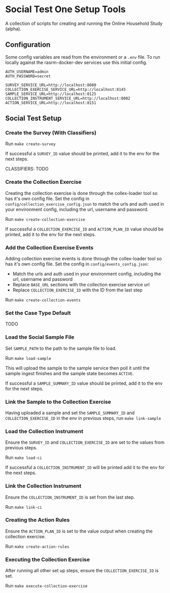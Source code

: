 # Social Test One Setup Tools

A collection of scripts for creating and running the Online Household Study (alpha).

## Configuration
Some config variables are read from the environment or a `.env` file.
To run locally against the rasrm-docker-dev services use this initial config.

```dotenv
AUTH_USERNAME=admin
AUTH_PASSWORD=secret

SURVEY_SERVICE_URL=http://localhost:8080
COLLECTION_EXERCISE_SERVICE_URL=http://localhost:8145
SAMPLE_SERVICE_URL=http://localhost:8125
COLLECTION_INSTRUMENT_SERVICE_URL=http://localhost:8002
ACTION_SERVICE_URL=http://localhost:8151
```

## Social Test Setup


### Create the Survey (With Classifiers)
Run `make create-survey`

If successful a `SURVEY_ID` value should be printed, add it to the env for the next steps.

CLASSIFIERS:
TODO

### Create the Collection Exercise
Creating the collection exercise is done through the collex-loader tool so has it's own config file.
Set the config in `config/collection_exercise_config.json` to match the urls and auth used in your environment config,
including the url, username and password.

Run `make create-collection-exercise`

If successful a `COLLECTION_EXERCISE_ID` and `ACTION_PLAN_ID` value should be printed, add it to the env for the next steps.

### Add the Collection Exercise Events
Adding collection exercise events is done through the collex-loader tool so has it's own config file.
Set the config in `config/events_config.json`:
* Match the urls and auth used in your environment config, including the url, username and password
* Replace `BASE_URL` sections with the collection exercise service url
* Replace `COLLECTION_EXERCISE_ID` with the ID from the last step

Run `make create-collection-events`

### Set the Case Type Default
TODO

### Load the Social Sample File
Set `SAMPLE_PATH` to the path to the sample file to load.

Run `make load-sample`

This will upload the sample to the sample service then poll it until the sample ingest finishes and the sample state
becomes `ACTIVE`.

If successful a `SAMPLE_SUMMARY_ID` value should be printed, add it to the env for the next steps.

### Link the Sample to the Collection Exercise
Having uploaded a sample and set the `SAMPLE_SUMMARY_ID` and `COLLECTION_EXERCISE_ID` in the env in previous steps,
run `make link-sample`

### Load the Collection Instrument
Ensure the `SURVEY_ID` and `COLLECTION_EXERCISE_ID` are set to the values from previous steps.

Run `make load-ci`

If successful a `COLLECTION_INSTRUMENT_ID` will be printed add it to the env for the next steps.

### Link the Collection Instrument
Ensure the `COLLECTION_INSTRUMENT_ID` is set from the last step.

Run `make link-ci`

### Creating the Action Rules
Ensure the `ACTION_PLAN_ID` is set to the value output when creating the collection exercise.

Run `make create-action-rules`

### Executing the Collection Exercise
After running all other set up steps, ensure the `COLLECTION_EXERCISE_ID` is set.

Run `make execute-collection-exercise`